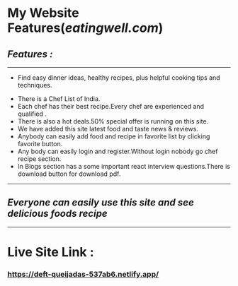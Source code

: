 # **My Website Features(_eatingwell.com_)**
## **_Features :_**
---
- Find easy dinner ideas, healthy recipes, plus helpful cooking tips and techniques.
* There is a Chef List of India.
* Each chef has their best recipe.Every chef are experienced and qualified .
* There is also a hot deals.50% special offer is running on this site.  
* We have added this site latest food and taste news & reviews.
* Anybody can easily add food and recipe in favorite list by clicking favorite button.
* Any body can easily login and register.Without login nobody go chef recipe section.
* In Blogs section has a some important react interview questions.There is download button for download pdf.
---
## **_Everyone can easily use this site and see delicious foods recipe_**
---
# Live Site Link :
### https://deft-queijadas-537ab6.netlify.app/
